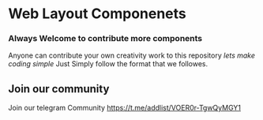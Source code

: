 # Web Layout Componenets

### Always Welcome to contribute more components

Anyone can contribute your own creativity work to this repository <i> lets make coding simple </i> Just Simply follow the format that we followes. 

## Join our community

Join our telegram Community
https://t.me/addlist/VOER0r-TgwQyMGY1